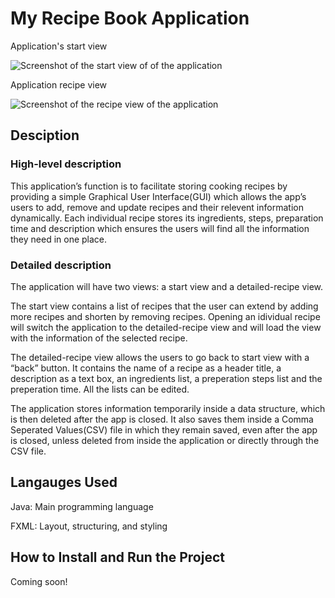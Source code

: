 # My Recipe Book Application 
Application's start view

![Screenshot of the start view of of the application](https://github.com/DeUnthinkable/RecipeBookApplication/assets/108562056/5b8d15ae-b207-4724-93a1-c2ed716a6a92)

Application recipe view

![Screenshot of the recipe view of the application](https://github.com/DeUnthinkable/RecipeBookApplication/assets/108562056/e8e608fe-5d4b-4ecd-a04e-5fafd7f8f0c7)






## Desciption

### High-level description
This application’s function is to facilitate storing cooking recipes by providing a simple Graphical User Interface(GUI) which allows the app’s users to add, remove and update recipes and their relevent information dynamically. Each individual recipe stores its ingredients, steps, preparation time and description which ensures the users will find all the information they need in one place. 

### Detailed description
The application will have two views: a start view and a detailed-recipe view. 

The start view contains a list of recipes that the user can extend by adding more recipes and shorten by removing recipes. Opening an idividual recipe will switch the application to the detailed-recipe view and will load the view with the information of the selected recipe.

The detailed-recipe view allows the users to go back to start view with a “back” button. It contains the name of a recipe as a header title, a description as a text box, an ingredients list, a preperation steps list and the preperation time. All the lists can be edited. 

The application stores information temporarily inside a data structure, which is then deleted after the app is closed. It also saves them inside a Comma Seperated Values(CSV) file in which they remain saved, even after the app is closed, unless deleted from inside the application or directly through the CSV file.

## Langauges Used
Java: Main programming language

FXML: Layout, structuring, and styling

## How to Install and Run the Project
Coming soon!
